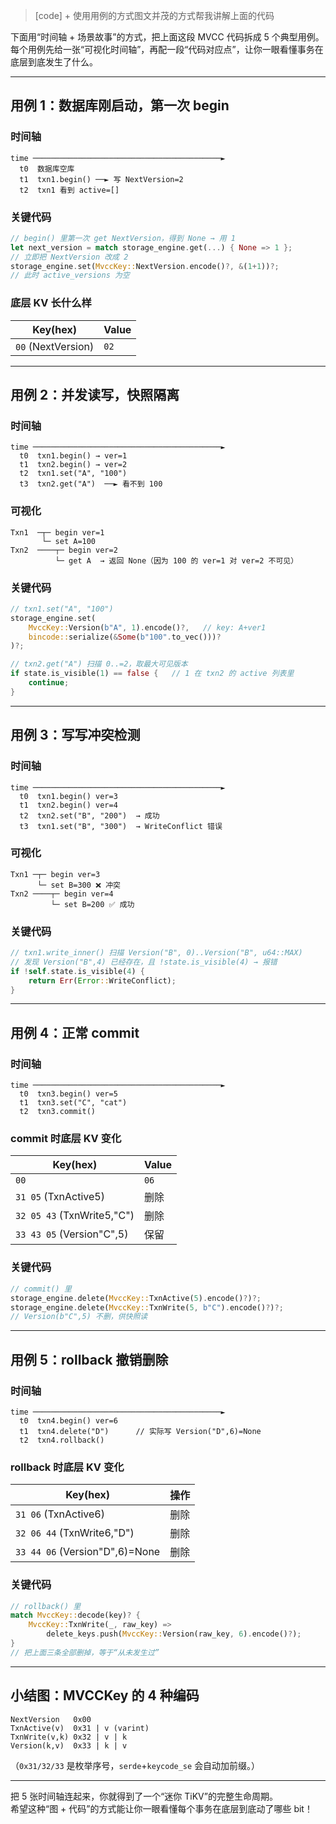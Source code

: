 > [code] + 使用用例的方式图文并茂的方式帮我讲解上面的代码

下面用“时间轴 + 场景故事”的方式，把上面这段 MVCC 代码拆成 5 个典型用例。每个用例先给一张“可视化时间轴”，再配一段“代码对应点”，让你一眼看懂事务在底层到底发生了什么。

---

## 用例 1：数据库刚启动，第一次 begin

### 时间轴
```
time ──────────────────────────────────────────►
  t0  数据库空库
  t1  txn1.begin() ──► 写 NextVersion=2
  t2  txn1 看到 active=[]
```

### 关键代码
```rust
// begin() 里第一次 get NextVersion，得到 None → 用 1
let next_version = match storage_engine.get(...) { None => 1 };
// 立即把 NextVersion 改成 2
storage_engine.set(MvccKey::NextVersion.encode()?, &(1+1))?;
// 此时 active_versions 为空
```

### 底层 KV 长什么样
| Key(hex)             | Value |
|----------------------|-------|
| `00` (NextVersion)   | `02`  |

---

## 用例 2：并发读写，快照隔离

### 时间轴
```
time ──────────────────────────────────────────►
  t0  txn1.begin() → ver=1
  t1  txn2.begin() → ver=2
  t2  txn1.set("A", "100")
  t3  txn2.get("A")  ──► 看不到 100
```

### 可视化
```
Txn1  ─┬─ begin ver=1
       └─ set A=100
Txn2  ────┬─ begin ver=2
          └─ get A  → 返回 None（因为 100 的 ver=1 对 ver=2 不可见）
```

### 关键代码
```rust
// txn1.set("A", "100")
storage_engine.set(
    MvccKey::Version(b"A", 1).encode()?,   // key: A+ver1
    bincode::serialize(&Some(b"100".to_vec()))?
)?;

// txn2.get("A") 扫描 0..=2，取最大可见版本
if state.is_visible(1) == false {   // 1 在 txn2 的 active 列表里
    continue;
}
```

---

## 用例 3：写写冲突检测

### 时间轴
```
time ──────────────────────────────────────────►
  t0  txn1.begin() ver=3
  t1  txn2.begin() ver=4
  t2  txn2.set("B", "200")  → 成功
  t3  txn1.set("B", "300")  → WriteConflict 错误
```

### 可视化
```
Txn1 ─┬─ begin ver=3
      └─ set B=300 ❌ 冲突
Txn2 ────┬─ begin ver=4
         └─ set B=200 ✅ 成功
```

### 关键代码
```rust
// txn1.write_inner() 扫描 Version("B", 0)..Version("B", u64::MAX)
// 发现 Version("B",4) 已经存在，且 !state.is_visible(4) → 报错
if !self.state.is_visible(4) {
    return Err(Error::WriteConflict);
}
```

---

## 用例 4：正常 commit

### 时间轴
```
time ──────────────────────────────────────────►
  t0  txn3.begin() ver=5
  t1  txn3.set("C", "cat")
  t2  txn3.commit()
```

### commit 时底层 KV 变化
| Key(hex)                          | Value |
|-----------------------------------|-------|
| `00`                              | `06`  |
| `31 05` (TxnActive5)              | 删除   |
| `32 05 43` (TxnWrite5,"C")        | 删除   |
| `33 43 05` (Version"C",5)         | 保留   |

### 关键代码
```rust
// commit() 里
storage_engine.delete(MvccKey::TxnActive(5).encode()?)?;
storage_engine.delete(MvccKey::TxnWrite(5, b"C").encode()?)?;
// Version(b"C",5) 不删，供快照读
```

---

## 用例 5：rollback 撤销删除

### 时间轴
```
time ──────────────────────────────────────────►
  t0  txn4.begin() ver=6
  t1  txn4.delete("D")      // 实际写 Version("D",6)=None
  t2  txn4.rollback()
```

### rollback 时底层 KV 变化
| Key(hex)                          | 操作 |
|-----------------------------------|------|
| `31 06` (TxnActive6)              | 删除 |
| `32 06 44` (TxnWrite6,"D")        | 删除 |
| `33 44 06` (Version"D",6)=None    | 删除 |

### 关键代码
```rust
// rollback() 里
match MvccKey::decode(key)? {
    MvccKey::TxnWrite(_, raw_key) =>
        delete_keys.push(MvccKey::Version(raw_key, 6).encode()?);
}
// 把上面三条全部删掉，等于“从未发生过”
```

---

## 小结图：MVCCKey 的 4 种编码

```
NextVersion   0x00
TxnActive(v)  0x31 | v (varint)
TxnWrite(v,k) 0x32 | v | k
Version(k,v)  0x33 | k | v
```

（`0x31/32/33` 是枚举序号，`serde`+`keycode_se` 会自动加前缀。）

---

把 5 张时间轴连起来，你就得到了一个“迷你 TiKV”的完整生命周期。  
希望这种“图 + 代码”的方式能让你一眼看懂每个事务在底层到底动了哪些 bit！
